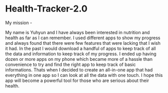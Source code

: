 # Health-Tracker-2.0

My mission -

My name is Yuhyun and I have always been interested in nutrition and health as far as I can remember. I used different apps to show my progress and always found that there were few features that were lacking that I wish it had. In the past I would download a handful of apps to keep track of all the data and information to keep track of my progress. I ended up having dozen or more apps on my phone which became more of a hassle than convenience to try and find the right app to keep track of basic informations. Thats when I decided to create an all-in-one app that had everything in one app so I can look at all the data with one touch. I hope this app will become a powerful tool for those who are serious about their health.
